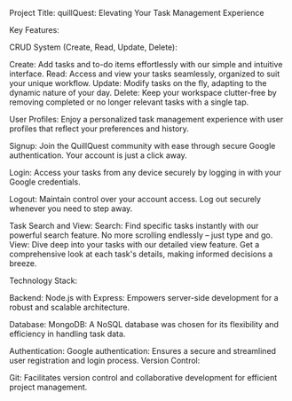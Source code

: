 Project Title: quillQuest: Elevating Your Task Management Experience

Key Features:

CRUD System (Create, Read, Update, Delete):

Create: Add tasks and to-do items effortlessly with our simple and intuitive interface.
Read: Access and view your tasks seamlessly, organized to suit your unique workflow.
Update: Modify tasks on the fly, adapting to the dynamic nature of your day.
Delete: Keep your workspace clutter-free by removing completed or no longer relevant tasks with a single tap.

User Profiles: Enjoy a personalized task management experience with user profiles that reflect your preferences and history.

Signup: Join the QuillQuest community with ease through secure Google authentication. Your account is just a click away.

Login: Access your tasks from any device securely by logging in with your Google credentials.

Logout: Maintain control over your account access. Log out securely whenever you need to step away.

Task Search and View:
Search: Find specific tasks instantly with our powerful search feature. No more scrolling endlessly – just type and go.
View: Dive deep into your tasks with our detailed view feature. Get a comprehensive look at each task's details, making informed decisions a breeze.


Technology Stack:

Backend:
Node.js with Express: Empowers server-side development for a robust and scalable architecture.

Database:
MongoDB: A NoSQL database was chosen for its flexibility and efficiency in handling task data.

Authentication:
Google authentication: Ensures a secure and streamlined user registration and login process.
Version Control:

Git: Facilitates version control and collaborative development for efficient project management.
